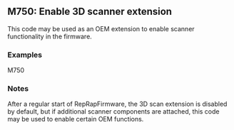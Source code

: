 ## M750: Enable 3D scanner extension

This code may be used as an OEM extension to enable scanner functionality in the firmware.

### Examples

M750

### Notes

After a regular start of RepRapFirmware, the 3D scan extension is disabled by default, but if additional scanner components are attached, this code may be used to enable certain OEM functions.


